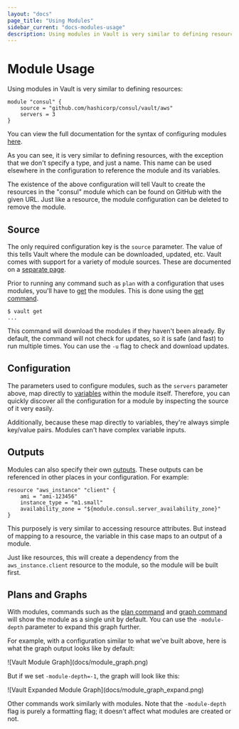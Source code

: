 ```yaml
---
layout: "docs"
page_title: "Using Modules"
sidebar_current: "docs-modules-usage"
description: Using modules in Vault is very similar to defining resources.
---
```


# Module Usage

Using modules in Vault is very similar to defining resources:

```
module "consul" {
	source = "github.com/hashicorp/consul/vault/aws"
	servers = 3
}
```

You can view the full documentation for the syntax of configuring
modules [here](/docs/configuration/modules.html).

As you can see, it is very similar to defining resources, with the exception
that we don't specify a type, and just a name. This name can be used elsewhere
in the configuration to reference the module and its variables.

The existence of the above configuration will tell Vault to create
the resources in the "consul" module which can be found on GitHub with the
given URL. Just like a resource, the module configuration can be deleted
to remove the module.

## Source

The only required configuration key is the `source` parameter. The value of
this tells Vault where the module can be downloaded, updated, etc.
Vault comes with support for a variety of module sources. These
are documented on a [separate page](/docs/modules/sources.html).

Prior to running any command such as `plan` with a configuration that
uses modules, you'll have to [get](/docs/commands/get.html) the modules.
This is done using the [get command](/docs/commands/get.html).

```
$ vault get
...
```

This command will download the modules if they haven't been already.
By default, the command will not check for updates, so it is safe (and fast)
to run multiple times. You can use the `-u` flag to check and download
updates.

## Configuration

The parameters used to configure modules, such as the `servers` parameter
above, map directly to [variables](/docs/configuration/variables.html) within
the module itself. Therefore, you can quickly discover all the configuration
for a module by inspecting the source of it very easily.

Additionally, because these map directly to variables, they're always simple
key/value pairs. Modules can't have complex variable inputs.

## Outputs

Modules can also specify their own [outputs](/docs/configuration/outputs.html).
These outputs can be referenced in other places in your configuration.
For example:

```
resource "aws_instance" "client" {
	ami = "ami-123456"
	instance_type = "m1.small"
	availability_zone = "${module.consul.server_availability_zone}"
}
```

This purposely is very similar to accessing resource attributes. But instead
of mapping to a resource, the variable in this case maps to an output of
a module.

Just like resources, this will create a dependency from the `aws_instance.client`
resource to the module, so the module will be built first.

## Plans and Graphs

With modules, commands such as the [plan command](/docs/commands/plan.html)
and
[graph command](/docs/commands/graph.html) will show the module as a single
unit by default. You can use the `-module-depth` parameter to expand this
graph further.

For example, with a configuration similar to what we've built above, here
is what the graph output looks like by default:

<div class="center">
![Vault Module Graph](docs/module_graph.png)
</div>

But if we set `-module-depth=-1`, the graph will look like this:

<div class="center">
![Vault Expanded Module Graph](docs/module_graph_expand.png)
</div>

Other commands work similarly with modules. Note that the `-module-depth`
flag is purely a formatting flag; it doesn't affect what modules are created
or not.
